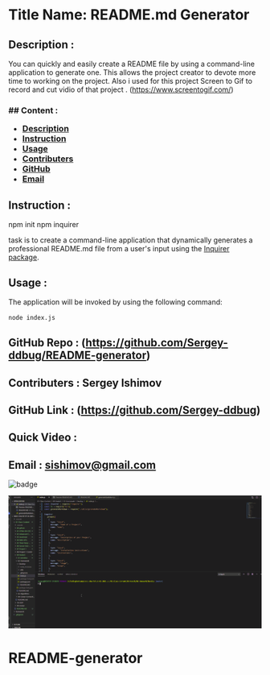    <h1>Title Name: README.md Generator  </h1>
  
   ## Description :  
   
   You can quickly and easily create a README file by using a command-line application to generate one. This allows the project creator to devote more time to working on the project. Also i used for this project Screen to Gif to record and cut vidio of that project . (https://www.screentogif.com/)

   <h3>## Content :

- [Description](#description)
- [Instruction](#instructions)
- [Usage](#usage)
- [Contributers](#contributers)
- [GitHub](#GitHub)
- [Email](#mail)
</h3>

## Instruction :

npm init npm inquirer

task is to create a command-line application that dynamically generates a professional README.md file from a user's input using the [Inquirer package](https://www.npmjs.com/package/inquirer).

## Usage :

The application will be invoked by using the following command:

```bash
node index.js
```
## GitHub Repo : (https://github.com/Sergey-ddbug/README-generator)

## Contributers : Sergey Ishimov

## GitHub Link : (https://github.com/Sergey-ddbug)

## Quick Video :

## Email : sishimov@gmail.com

![badge](https://img.shields.io/badge/license-Unlicense-blue.svg)

![Video](./utils/readmegeneratorcut.gif)
# README-generator
